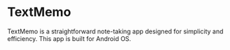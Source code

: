 # TextMemo
TextMemo is a straightforward note-taking app designed for simplicity and efficiency. This app is built for Android OS.
